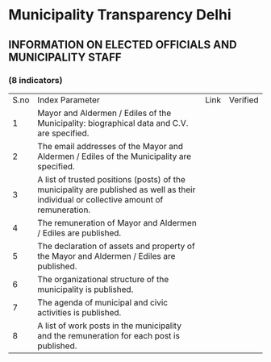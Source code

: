 

  
# Municipality Transparency Delhi
## INFORMATION ON ELECTED OFFICIALS AND MUNICIPALITY STAFF 
### (8 indicators)

<table>
  <tr><td>S.no</td><td>Index Parameter</td><td>Link</td><td>Verified</td></tr>
  <tr><td>1</td><td>Mayor and Aldermen / Ediles of the Municipality: biographical data and C.V. are specified.</td><td></td></tr>
   <tr><td>2</td><td>The email addresses of the Mayor and Aldermen / Ediles of the Municipality are specified.</td></tr>
   <tr><td>3</td><td>A list of trusted positions (posts) of the municipality are published as well as their individual or collective amount of remuneration.</td></tr>
  <tr><td>4</td><td>The remuneration of Mayor and Aldermen / Ediles are published.</td></tr>
   <tr><td>5</td><td>The declaration of assets and property of the Mayor and Aldermen / Ediles are published.</td></tr>
  <tr><td>6</td><td>The organizational structure of the municipality is published.</td></tr>
  <tr><td>7</td><td>The agenda of municipal and civic activities is published.</td></tr>
   <tr><td>8</td><td>A list of work posts in the municipality and the remuneration for each post is published.</td></tr>
  </table>
